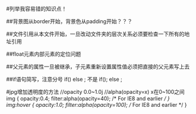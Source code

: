 #列举我容易错的知识点！

##背景图从border开始，背景色从padding开始？？？

##文件引用从本文件开始，一旦改动文件夹的层次关系必须要检查一下所有的地址引用

##float元素内部元素的定位问题

##父元素的属性一旦被继承，子元素重新设置属性值必须把直接的父元素写上去

##if语句简写，注意分号
if()
else ;
不是
if();
else ;

#jpg增加透明度的方法
//opacity 0.0~1.0j
//alpha(opacity=x) x在0~100之间
img
{
opacity:0.4;
filter:alpha(opacity=40); /* For IE8 and earlier */
}
img:hover
{
opacity:1.0;
filter:alpha(opacity=100); /* For IE8 and earlier */
}